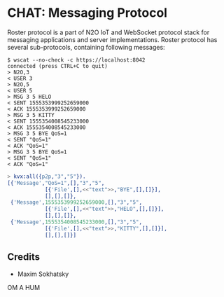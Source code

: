 CHAT: Messaging Protocol
========================

Roster protocol is a part of N2O IoT and WebSocket
protocol stack for messaging applications and server implementations.
Roster protocol has several sub-protocols, containing following messages:

```shell
$ wscat --no-check -c https://localhost:8042
connected (press CTRL+C to quit)
> N2O,3
< USER 3
> N2O,5
< USER 5
> MSG 3 5 HELO
< SENT 1555353999252659000
< ACK 1555353999252659000
> MSG 3 5 KITTY
< SENT 1555354008545233000
< ACK 1555354008545233000
> MSG 3 5 BYE QoS=1
< SENT "QoS=1"
< ACK "QoS=1"
> MSG 3 5 BYE QoS=1
< SENT "QoS=1"
< ACK "QoS=1"
```

```erlang
> kvx:all({p2p,"3","5"}).
[{'Message',"QoS=1",[],"3","5",
            [{'File',[],<<"text">>,"BYE",[],[]}],
            [],[],[]},
 {'Message',1555353999252659000,[],"3","5",
            [{'File',[],<<"text">>,"HELO",[],[]}],
            [],[],[]},
 {'Message',1555354008545233000,[],"3","5",
            [{'File',[],<<"text">>,"KITTY",[],[]}],
            [],[],[]}]
```

Credits
-------

* Maxim Sokhatsky

OM A HUM

